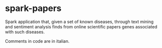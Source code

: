 # spark-papers

Spark application that, given a set of known diseases, through text mining and sentiment analysis finds from online scientific papers genes associated with such diseases.

Comments in code are in italian.
